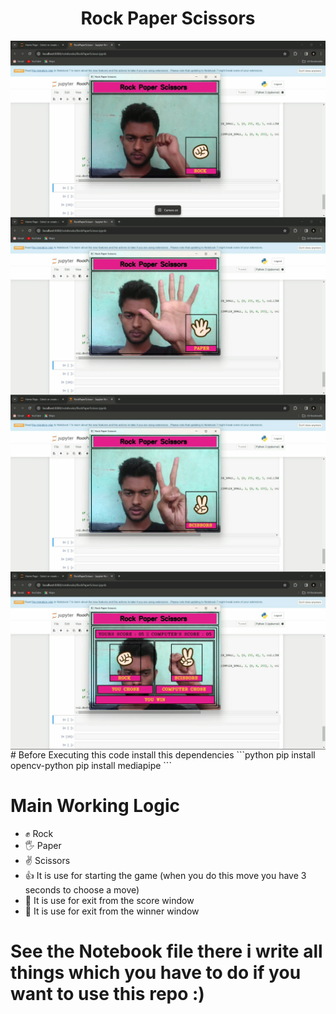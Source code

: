 <h1 align='center'>Rock Paper Scissors</h1>
<img src = 'images/img1.png' align='center'>
<img src = 'images/img2.png' align='center'>
<img src = 'images/img3.png' align='center'>
<img src = 'images/img4.png' align='center'>
# Before Executing this code install this dependencies
```python
pip install opencv-python
pip install mediapipe
``` 

# Main Working Logic
   - ✊ Rock
   - 🖐️ Paper
   - ✌️ Scissors
   - 👍 It is use for starting the game (when you do this move you have 3 seconds to choose a move)
   - 🤘 It is use for exit from the score window
   - 🤟 It is use for exit from the winner window

# See the Notebook file there i write all things which you have to do if you want to use this repo :)
